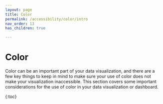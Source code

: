 ```yaml
---
layout: page
title: Color
permalink: /accessibility/color/intro
nav_order: 13
has_children: true

---
```

# Color

Color can be an important part of your data visualization, and there are a few key things to keep in mind to make sure your use of color does not make your visualization inaccessible. This section covers some important considerations for the use of color in your data visualization or dashboard. 

{:toc}